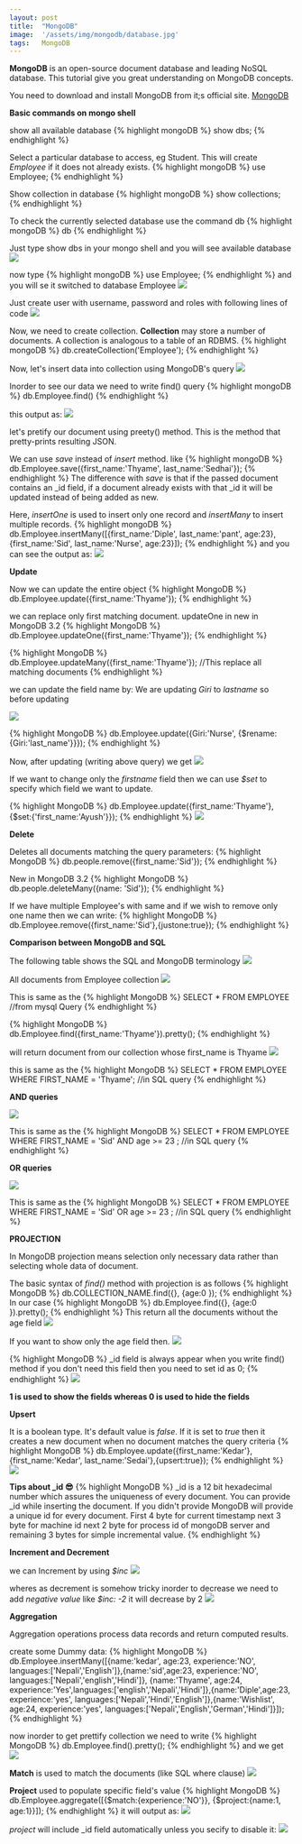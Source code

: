 ```yaml
---
layout: post
title:  "MongoDB"
image:  '/assets/img/mongodb/database.jpg'
tags:   MongoDB
---
```


**MongoDB** is an open-source document database and leading NoSQL database. This tutorial give you great understanding on MongoDB concepts. 

You need to download and install MongoDB from it;s official site. [MongoDB](https://docs.mongodb.com/manual/tutorial/install-mongodb-enterprise-on-windows/)

**Basic commands on mongo shell** 

show all available database 
{% highlight mongoDB %}
show dbs;
{% endhighlight %}

Select a particular database to access, eg Student. This will create _Employee_ if it does not already exists.
{% highlight mongoDB %}
use Employee;
{% endhighlight %}

Show collection in database
{% highlight mongoDB %}
show collections;
{% endhighlight %}

To check the currently selected database use the command db
{% highlight mongoDB %}
db
{% endhighlight %}

Just type show dbs in your mongo shell and you will see available database 
![]({{site.baseurl}}/assets/img/mongodb/showdbs.PNG)

now type {% highlight mongoDB %} use Employee; {% endhighlight %} and you will se it switched to database Employee
![]({{site.baseurl}}/assets/img/mongodb/useemployee.PNG)

Just create user with username, password and roles with following lines of code
![]({{site.baseurl}}/assets/img/mongodb/createuser.PNG)

Now, we need to create collection. **Collection** may store a number of documents. A collection is analogous to a table of an RDBMS. 
{% highlight mongoDB %}
db.createCollection('Employee');
{% endhighlight %}

Now, let's insert data into collection using MongoDB's query 
![]({{site.baseurl}}/assets/img/mongodb/insert.PNG)

Inorder to see our data we need to write find() query
{% highlight mongoDB %}
db.Employee.find()
{% endhighlight %}

this output as:
![]({{site.baseurl}}/assets/img/mongodb/output.PNG)

let's pretify our document using preety() method. This is the method that pretty-prints resulting JSON.

We can use _save_ instead of _insert_ method. like
{% highlight mongoDB %}
db.Employee.save({first_name:'Thyame', last_name:'Sedhai'});
{% endhighlight %}
The difference with _save_ is that if the passed document contains an _id field, if a document already exists with that _id it will be updated instead of being added as new. 

Here, _insertOne_ is used to insert only one record and _insertMany_ to insert multiple records.
{% highlight mongoDB %}
db.Employee.insertMany([{first_name:'Diple', last_name:'pant', age:23}, {first_name:'Sid', last_name:'Nurse', age:23}]);
{% endhighlight %}
and you can see the output as:
![]({{site.baseurl}}/assets/img/mongodb/insertmany.PNG)

**Update**

Now we can update the entire object 
{% highlight MongoDB %}
db.Employee.update({first_name:'Thyame'});
{% endhighlight %}

we can replace only first matching document. updateOne in new in MongoDB 3.2
{% highlight MongoDB %}
db.Employee.updateOne({first_name:'Thyame'});
{% endhighlight %}

{% highlight MongoDB %}
db.Employee.updateMany({first_name:'Thyame'}); //This replace all matching documents
{% endhighlight %}

we can update the field name by:
We are updating _Giri_ to _lastname_ so before updating 

![]({{site.baseurl}}/assets/img/mongodb/beforeupdate.PNG)

{% highlight MongoDB %}
db.Employee.update({Giri:'Nurse', {$rename:{Giri:'last_name'}}});
{% endhighlight %}

Now, after updating (writing above query) we get
![]({{site.baseurl}}/assets/img/mongodb/afterupdate.PNG)

If we want to change only the _firstname_ field then we can use _$set_ to specify which field we want to update.

{% highlight MongoDB %}
db.Employee.update({first_name:'Thyame'}, {$set:{'first_name:'Ayush'}});
{% endhighlight %}
![]({{site.baseurl}}/assets/img/mongodb/updateed.PNG)

**Delete**

Deletes all documents matching the query parameters:
{% highlight MongoDB %}
db.people.remove({first_name:'Sid'});
{% endhighlight %}

 New in MongoDB 3.2
 {% highlight MongoDB %}
 db.people.deleteMany({name: 'Sid'});
 {% endhighlight %}

 If we have multiple Employee's with same and if we wish to remove only one name then we can write:
 {% highlight MongoDB %}
 db.Employee.remove({first_name:'Sid'},{justone:true}); 
 {% endhighlight %}

 **Comparison between MongoDB and SQL**

 The following table shows the SQL and MongoDB terminology
 ![]({{site.baseurl}}/assets/img/mongodb/compare.PNG)

 All documents from Employee collection
 ![]({{site.baseurl}}/assets/img/mongodb/select.PNG)

This is same as the 
{% highlight MongoDB %}
 SELECT * FROM EMPLOYEE //from mysql Query
{% endhighlight %}

{% highlight MongoDB %}
db.Employee.find({first_name:'Thyame'}).pretty();
{% endhighlight %}

will return document from our collection whose first_name is Thyame
![]({{site.baseurl}}/assets/img/mongodb/thyame.PNG)

this is same as the 
{% highlight MongoDB %}
SELECT * FROM EMPLOYEE WHERE FIRST_NAME = 'Thyame'; //in SQL query
{% endhighlight %}

**AND queries**

![]({{site.baseurl}}/assets/img/mongodb/and.PNG)

This is same as the 
{% highlight MongoDB %}
SELECT * FROM EMPLOYEE WHERE FIRST_NAME = 'Sid' AND age >= 23 ; //in SQL query
{% endhighlight %}

**OR queries**

![]({{site.baseurl}}/assets/img/mongodb/or.PNG)

This is same as the 
{% highlight MongoDB %}
SELECT * FROM EMPLOYEE WHERE FIRST_NAME = 'Sid' OR age >= 23 ; //in SQL query
{% endhighlight %}

**PROJECTION**

In MongoDB projection means selection only necessary data rather than selecting whole data of document.

The basic syntax of _find()_ method with projection is as follows 
{% highlight MongoDB %}
db.COLLECTION_NAME.find({}, {age:0 });
{% endhighlight %}
In our case
{% highlight MongoDB %}
db.Employee.find({}, {age:0 }).pretty();
{% endhighlight %}
This return all the documents without the age field
![]({{site.baseurl}}/assets/img/mongodb/age.PNG)

If you want to show only the age field then.
![]({{site.baseurl}}/assets/img/mongodb/onlyage.PNG)

{% highlight MongoDB %}
 _id field is always appear when you write find() method if you don't need this field then you need to set id as 0;
{% endhighlight %}
![]({{site.baseurl}}/assets/img/mongodb/age0.PNG)

**1 is used to show the fields whereas 0 is used to hide the fields**

**Upsert**

It is a boolean type. It's default value is _false_. If it is set to _true_ then it creates a new document when no document matches the query criteria
{% highlight MongoDB %}
db.Employee.update({first_name:'Kedar'}, {first_name:'Kedar', last_name:'Sedai'},{upsert:true});
{% endhighlight %}
![]({{site.baseurl}}/assets/img/mongodb/upsert.PNG)

**Tips about _id 😎**
{% highlight MongoDB %}
_id is a 12 bit hexadecimal number which assures the uniqueness of every document. You can provide _id while inserting the document. If you didn't provide MongoDB will provide a unique id for every document. First 4 byte for current timestamp next 3 byte for machine id next 2 byte for process id of mongoDB server and remaining 3 bytes for simple incremental value.
{% endhighlight %}

**Increment and Decrement**

we can Increment by using _$inc_
![]({{site.baseurl}}/assets/img/mongodb/inc.PNG)

wheres as decrement is somehow tricky inorder to decrease we need to add _negative value_ like _$inc: -2_ it will decrease by 2
![]({{site.baseurl}}/assets/img/mongodb/dec.PNG)

**Aggregation** 

Aggregation operations process data records and return computed results.

create some Dummy data:
{% highlight MongoDB %}
db.Employee.insertMany([{name:'kedar', age:23, experience:'NO', languages:['Nepali','English']},{name:'sid',age:23, experience:'NO', languages:['Nepali','english','Hindi']}, {name:'Thyame', age:24, experience:'Yes',languages:['english','Nepali','Hindi']},{name:'Diple',age:23, experience:'yes', languages:['Nepali','Hindi','English']},{name:'Wishlist', age:24, experience:'yes', languages:['Nepali','English','German','Hindi']}]);
{% endhighlight %}

now inorder to get prettify collection we need to write
{% highlight MongoDB %}
db.Employee.find().pretty();
{% endhighlight %}
and we get
![]({{site.baseurl}}/assets/img/mongodb/dummy.PNG)

**Match** is used to match the documents (like SQL where clause)
![]({{site.baseurl}}/assets/img/mongodb/match.PNG)

**Project** used to populate specific field's value
{% highlight MongoDB %}
db.Employee.aggregate([{$match:{experience:'NO'}}, {$project:{name:1, age:1}}]);
{% endhighlight %}
it will output as:
![]({{site.baseurl}}/assets/img/mongodb/project.PNG)

_project_ will include _id field automatically unless you secify to disable it:
![]({{site.baseurl}}/assets/img/mongodb/disable.PNG)